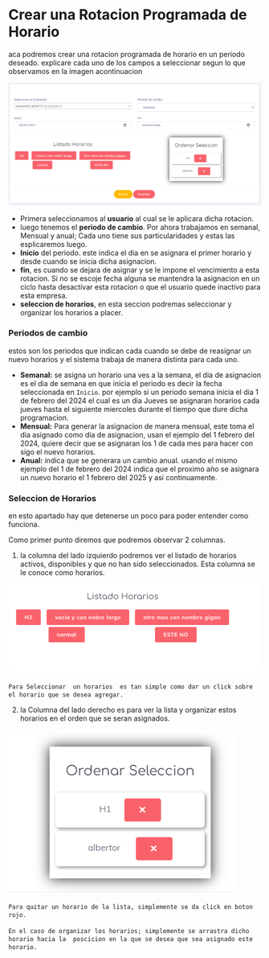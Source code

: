 
# Crear una Rotacion Programada de Horario

aca podremos crear una rotacion programada de horario en un periodo deseado. explicare  cada uno  de los campos a seleccionar segun lo que observamos en la imagen acontinuacion

![created](../../img/rpCreated.png)

* Primera seleccionamos  al **usuario** al cual se le aplicara dicha rotacion.
* luego tenemos el **periodo de cambio**. Por ahora trabajamos en semanal, Mensual y anual; Cada uno  tiene sus particularidades y estas las esplicaremos   luego.
* **Inicio** del periodo. este indica el dia en se asignara el primer horario y desde cuando se inicia dicha asignacion.
* **fin**, es cuando se dejara de asignar y se le impone el vencimiento a esta rotacion. Si no se escoje fecha alguna se mantendra la asignacion en un ciclo hasta desactivar esta rotacion o que el usuario quede inactivo para esta empresa.
* **seleccion de horarios**, en esta seccion podremas seleccionar y organizar los horarios a placer.


### Periodos de cambio

estos son los periodos que indican cada cuando se debe de reasignar un nuevo horarios y el sistema trabaja de manera distinta para cada uno.

* **Semanal:** se asigna un horario una ves a la  semana, el dia de asignacion es el   dia de semana en que inicia el periodo es decir la  fecha seleccionada en `Inicio`. por ejemplo  si un  periodo semana inicia el dia 1 de  febrero del 2024 el cual es un dia Jueves se asignaran horarios cada jueves hasta el siguiente miercoles durante el tiempo que dure dicha programacion.
* **Mensual:** Para  generar la  asignacion de manera mensual, este toma el dia asignado como dia de asignacion, usan el ejemplo del 1 febrero del 2024, quiere decir que se asignaran los 1 de cada mes para hacer con sigo el nuevo horarios.
* **Anual:** indica que se generara un  cambio anual. usando el mismo ejemplo  del 1 de febrero  del 2024  indica que el  proximo año se asignara un nuevo horario  el 1 febrero del 2025 y asi continuamente.

### Seleccion de Horarios

en esto  apartado hay que detenerse un poco para poder entender como funciona.

Como primer punto diremos que  podremos observar 2 columnas.

1. la  columna del lado izquierdo podremos ver el listado de horarios activos, disponibles y que no han sido seleccionados. Esta columna se le conoce como horarios.

![seleccion de horarios](../../img/selH0.png)
    
    Para Seleccionar  un horarios  es tan simple como dar un click sobre el horario que se desea agregar.
    
2. la Columna del lado derecho es para ver la lista y organizar estos horarios en el orden que se seran asignados.

![horarios Seleccionados](../../img/selH1.png)
    
    Para quitar un horario de la lista, simplemente se da click en boton rojo.
    
    En el caso de organizar los horarios; simplemente se arrastra dicho horario hacia la  poscicion en la que se desea que sea asignado este horario.